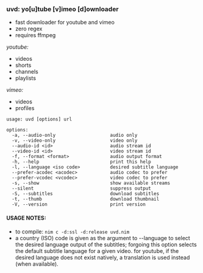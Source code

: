 ### uvd: yo[u]tube [v]imeo [d]ownloader


+ fast downloader for youtube and vimeo
+ zero regex
+ requires ffmpeg


*youtube:*
  + videos
  + shorts
  + channels
  + playlists

*vimeo:*
  + videos
  + profiles


```
usage: uvd [options] url

options:
  -a, --audio-only                    audio only
  -v, --video-only                    video only
  --audio-id <id>                     audio stream id
  --video-id <id>                     video stream id
  -f, --format <format>               audio output format
  -h, --help                          print this help
  -l, --language <iso code>           desired subtitle language
  --prefer-acodec <acodec>            audio codec to prefer
  --prefer-vcodec <vcodec>            video codec to prefer
  -s, --show                          show available streams
  --silent                            suppress output
  -S, --subtitles                     download subtitles
  -t, --thumb                         download thumbnail
  -V, --version                       print version
```

#### USAGE NOTES:
  + to compile: ```nim c -d:ssl -d:release uvd.nim```
  + a country (ISO) code is given as the argument to --language to select
  the desired language output of the subtitles; forgoing this option selects the default
  subtitle language for a given video. for youtube, if the desired language
  does not exist natively, a translation is used instead (when available).

